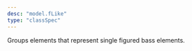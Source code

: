 ```yaml
---
desc: "model.fLike"
type: "classSpec"
---
```


Groups elements that represent single figured bass elements.